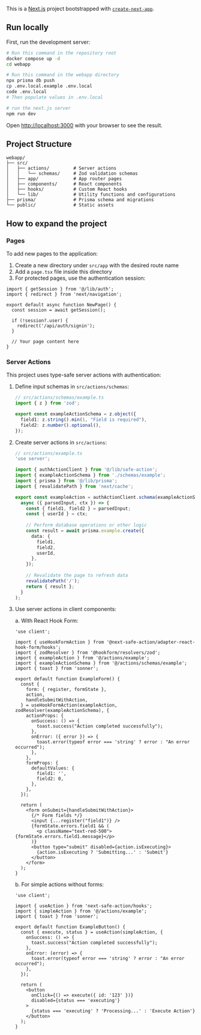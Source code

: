 This is a [Next.js](https://nextjs.org) project bootstrapped with [`create-next-app`](https://nextjs.org/docs/app/api-reference/cli/create-next-app).

## Run locally

First, run the development server:

```bash
# Run this command in the repository root
docker compose up -d
cd webapp

# Run this command in the webapp directory
npx prisma db push
cp .env.local.example .env.local
code .env.local
# Then populate values in .env.local

# run the next.js server
npm run dev
```

Open [http://localhost:3000](http://localhost:3000) with your browser to see the result.

## Project Structure

```
webapp/
├── src/
│   ├── actions/         # Server actions
│   │   └── schemas/     # Zod validation schemas
│   ├── app/             # App router pages
│   ├── components/      # React components
│   ├── hooks/           # Custom React hooks
│   └── lib/             # Utility functions and configurations
├── prisma/              # Prisma schema and migrations
└── public/              # Static assets
```


## How to expand the project

### Pages

To add new pages to the application:

1. Create a new directory under `src/app` with the desired route name
2. Add a `page.tsx` file inside this directory
3. For protected pages, use the authentication session:

```tsx
import { getSession } from '@/lib/auth';
import { redirect } from 'next/navigation';

export default async function NewPage() {
  const session = await getSession();
  
  if (!session?.user) {
    redirect('/api/auth/signin');
  }
  
  // Your page content here
}
```

### Server Actions

This project uses type-safe server actions with authentication:

1. Define input schemas in `src/actions/schemas`:
   ```typescript
   // src/actions/schemas/example.ts
   import { z } from 'zod';
   
   export const exampleActionSchema = z.object({
     field1: z.string().min(1, "Field is required"),
     field2: z.number().optional(),
   });
   ```

2. Create server actions in `src/actions`:
   ```typescript
   // src/actions/example.ts
   'use server';
   
   import { authActionClient } from '@/lib/safe-action';
   import { exampleActionSchema } from './schemas/example';
   import { prisma } from '@/lib/prisma';
   import { revalidatePath } from 'next/cache';
   
   export const exampleAction = authActionClient.schema(exampleActionSchema).action(
     async ({ parsedInput, ctx }) => {
       const { field1, field2 } = parsedInput;
       const { userId } = ctx;
       
       // Perform database operations or other logic
       const result = await prisma.example.create({
         data: {
           field1,
           field2,
           userId,
         },
       });
       
       // Revalidate the page to refresh data
       revalidatePath('/');
       return { result };
     }
   );
   ```

3. Use server actions in client components:

   a. With React Hook Form:
   ```tsx
   'use client';
   
   import { useHookFormAction } from '@next-safe-action/adapter-react-hook-form/hooks';
   import { zodResolver } from '@hookform/resolvers/zod';
   import { exampleAction } from '@/actions/example';
   import { exampleActionSchema } from '@/actions/schemas/example';
   import { toast } from 'sonner';
   
   export default function ExampleForm() {
     const {
       form: { register, formState },
       action,
       handleSubmitWithAction,
     } = useHookFormAction(exampleAction, zodResolver(exampleActionSchema), {
       actionProps: {
         onSuccess: () => {
           toast.success("Action completed successfully");
         },
         onError: ({ error }) => {
           toast.error(typeof error === 'string' ? error : "An error occurred");
         },
       },
       formProps: {
         defaultValues: {
           field1: '',
           field2: 0,
         },
       },
     });
     
     return (
       <form onSubmit={handleSubmitWithAction}>
         {/* Form fields */}
         <input {...register("field1")} />
         {formState.errors.field1 && (
           <p className="text-red-500">{formState.errors.field1.message}</p>
         )}
         <button type="submit" disabled={action.isExecuting}>
           {action.isExecuting ? 'Submitting...' : 'Submit'}
         </button>
       </form>
     );
   }
   ```

   b. For simple actions without forms:
   ```tsx
   'use client';
   
   import { useAction } from 'next-safe-action/hooks';
   import { simpleAction } from '@/actions/example';
   import { toast } from 'sonner';
   
   export default function ExampleButton() {
     const { execute, status } = useAction(simpleAction, {
       onSuccess: () => {
         toast.success("Action completed successfully");
       },
       onError: (error) => {
         toast.error(typeof error === 'string' ? error : "An error occurred");
       },
     });
     
     return (
       <button 
         onClick={() => execute({ id: '123' })}
         disabled={status === 'executing'}
       >
         {status === 'executing' ? 'Processing...' : 'Execute Action'}
       </button>
     );
   }
   ```
